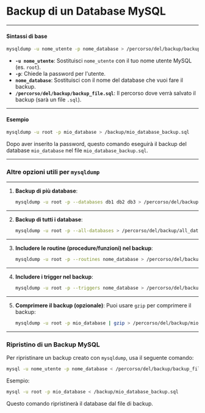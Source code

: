 
# Backup di un Database MySQL

---

#### Sintassi di base

```bash
mysqldump -u nome_utente -p nome_database > /percorso/del/backup/backup_file.sql
```

- **`-u nome_utente`**: Sostituisci `nome_utente` con il tuo nome utente MySQL (es. `root`).
- **`-p`**: Chiede la password per l'utente.
- **`nome_database`**: Sostituisci con il nome del database che vuoi fare il backup.
- **`/percorso/del/backup/backup_file.sql`**: Il percorso dove verrà salvato il backup (sarà un file `.sql`).

---

#### Esempio

```bash
mysqldump -u root -p mio_database > /backup/mio_database_backup.sql
```

Dopo aver inserito la password, questo comando eseguirà il backup del database `mio_database` nel file `mio_database_backup.sql`.

---

### Altre opzioni utili per `mysqldump`
---


1. **Backup di più database**:

   ```bash
   mysqldump -u root -p --databases db1 db2 db3 > /percorso/del/backup/multiple_databases.sql
   ```

---

2. **Backup di tutti i database**:

   ```bash
   mysqldump -u root -p --all-databases > /percorso/del/backup/all_databases.sql
   ```

---

3. **Includere le routine (procedure/funzioni) nel backup**:

   ```bash
   mysqldump -u root -p --routines nome_database > /percorso/del/backup/backup_con_routine.sql
   ```

---

4. **Includere i trigger nel backup**:

   ```bash
   mysqldump -u root -p --triggers nome_database > /percorso/del/backup/backup_con_trigger.sql
   ```

---

5. **Comprimere il backup (opzionale)**:
   Puoi usare `gzip` per comprimere il backup:

   ```bash
   mysqldump -u root -p mio_database | gzip > /percorso/del/backup/mio_database_backup.sql.gz
   ```

---

### Ripristino di un Backup MySQL

Per ripristinare un backup creato con `mysqldump`, usa il seguente comando:

```bash
mysql -u nome_utente -p nome_database < /percorso/del/backup/backup_file.sql
```

Esempio:

```bash
mysql -u root -p mio_database < /backup/mio_database_backup.sql
```

Questo comando ripristinerà il database dal file di backup.
